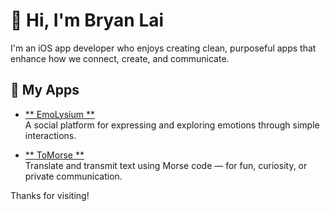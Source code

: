# 👋 Hi, I'm Bryan Lai

I'm an iOS app developer who enjoys creating clean, purposeful apps that enhance how we connect, create, and communicate.

## 📱 My Apps

- [** EmoLysium **](https://apps.apple.com/us/app/emolysium/id6581482810)  
  A social platform for expressing and exploring emotions through simple interactions.

- [** ToMorse **](https://apps.apple.com/us/app/tomorse/id6748327866)  
  Translate and transmit text using Morse code — for fun, curiosity, or private communication.

Thanks for visiting!
